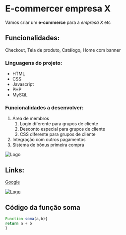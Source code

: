 # E-commercer empresa X

Vamos criar um **e-commerce** para a *empresa X* etc

## Funcionalidades: 

Checkout, Tela de produto, Catálogo, Home com banner

### Linguagens do projeto:

* HTML
* CSS
* Javascript
* PHP
* MySQL

### Funcionalidades a desenvolver:

1. Área de membros
   1. Login diferente para grupos de cliente
   2. Desconto especial para grupos de cliente
   3. CSS diferente para grupos de cliente
2. Integração com outros pagamentos
3. Sistema de bônus primeira compra

![Logo](https://png.pngtree.com/png-clipart/20190611/original/pngtree-wolf-logo-png-image_2306634.jpg)

## Links:

[Google](https://www.google.com)

[![Logo](https://png.pngtree.com/png-clipart/20190611/original/pngtree-wolf-logo-png-image_2306634.jpg)](https://www.google.com)

## Código da função soma

```Javascript
Function soma(a,b){
return a + b
}
```
